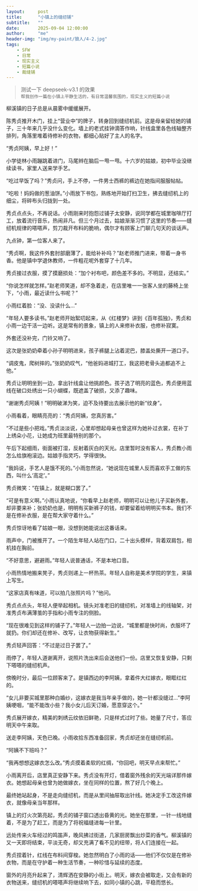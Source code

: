```yaml
---
layout:     post
title:      "小镇上的缝纫铺"
subtitle:   ""
date:       2025-09-04 12:00:00
author:     "me"
header-img: "img/my-paint/狼人/4-2.jpg"
tags:
    - SFW
    - 日常
    - 现实主义
    - 短篇小说
    - 裁缝铺
---
```


> 测试一下 deepseek-v3.1 的效果  
> `帮我创作一篇在小镇上平静生活的，有日常温馨氛围的，现实主义的短篇小说`

柳溪镇的日子总是从晨雾中缓缓展开。

陈秀贞推开木门，挂上“营业中”的牌子，转身回到缝纫机前。这是母亲留给她的铺子，三十年来几乎没什么变化。墙上的老式挂钟滴答作响，针线盒里各色线轴整齐排列，角落里堆着待修补的衣物，都细心贴好了主人的名字。

“秀贞阿姨，早上好！”

小学徒林小雨蹦跳着进门，马尾辫在脑后一甩一甩。十六岁的姑娘，初中毕业没继续读书，家里人送来学手艺。

“吃过早饭了吗？”秀贞问，手上不停，一件男士西裤的裤边在她指间服服帖帖。

“吃啦！妈妈做的葱油饼。”小雨放下书包，熟练地开始打扫卫生，拂去缝纫机上的细尘，将碎布头归拢到一处。

秀贞点点头，不再说话。小雨刚来时抱怨过铺子太安静，说同学都在城里咖啡厅打工，放着流行音乐，热闹非凡。但三个月过去，姑娘渐渐习惯了这里的节奏——缝纫机规律的嗒嗒声，剪刀裁开布料的脆响，偶尔才有顾客上门聊几句天的谈话声。

九点钟，第一位客人来了。

“秀贞啊，我这件外套肘部磨薄了，能给补补吗？”赵老师推门进来，带着一身书香。他是镇中学退休教师，一件粗花呢外套穿了十几年。

秀贞接过衣服，摸了摸磨损处：“加个衬布吧，颜色差不多的。不明显，还结实。”

“你说怎样就怎样。”赵老师笑道，却不急着走，在店里唯一一张客人坐的藤椅上坐下，“小雨，最近读什么书呢？”

小雨红着脸：“没、没读什么...”

“年轻人要多读书。”赵老师开始絮叨起来，从《红楼梦》讲到《百年孤独》，秀贞和小雨一边干活一边听。这是常有的景象，镇上的人来修补衣服，也修补寂寞。

外套还没补完，门铃又响了。

这次是张奶奶牵着小孙子明明进来，孩子裤腿上沾着泥巴，膝盖处撕开一道口子。

“调皮鬼，爬树摔的。”张奶奶叹气，“他爸妈进城打工，我这把老骨头追都追不上他。”

秀贞让明明坐到一边，拿出针线盒让他挑颜色。孩子选了明亮的蓝色，秀贞便用蓝线在破口处绣出一只小蝴蝶，既遮盖了破损，又添了趣味。

“谢谢秀贞阿姨！”明明破涕为笑，迫不及待要出去展示他的新“纹身”。

小雨看着，眼睛亮亮的：“秀贞阿姨，您真厉害。”

“不过是些小把戏。”秀贞淡淡说，心里却想起母亲也曾这样为她补过衣裳，在补丁上绣朵小花，让她成为班里最特别的那个。

午后下起细雨，街面被打湿，反射着灰白的天光。店里暂时没有客人，秀贞教小雨怎么给旗袍滚边。姑娘手指灵巧，学得很快。

“我妈说，手艺人是饿不死的。”小雨忽然说，“她说现在城里人反而喜欢手工做的东西，叫什么‘高定’。”

秀贞微笑：“在镇上，就是糊口罢了。”

“可是有意义啊。”小雨认真地说，“你看早上赵老师，明明可以让他儿子买新外套，却非要来补；张奶奶也是，明明有买新裤子的钱，却要留着给明明买书本。我们不是在修补衣服，是在帮大家守着什么。”

秀贞惊讶地看了姑娘一眼，没想到她能说出这番话来。

雨声中，门被推开了。一个陌生年轻人站在门口，二十出头模样，背着双肩包，相机挂在胸前。

“不好意思，避避雨。”年轻人说普通话，不是本地口音。

小雨热情地搬来凳子，秀贞则递上一杯热茶。年轻人自称是美术学院的学生，来镇上写生。

“这家店真有味道，可以拍几张照片吗？”他问。

秀贞点点头，年轻人便举起相机。镜头对准老旧的缝纫机，对准墙上的线轴架，对准秀贞布满薄茧的手指和小雨专注的侧脸。

“现在很难见到这样的铺子了。”年轻人一边拍一边说，“城里都是快时尚，衣服坏了就扔。你们却还在修补、改写，让衣物获得新生。”

秀贞轻声回答：“不过是过日子罢了。”

雨停了，年轻人道谢离开，说照片洗出来后会送他们一份。店里又恢复安静，只剩下嗒嗒的缝纫机声。

傍晚时分，最后一位顾客来了。是镇西边的李阿姨，拿着件大红嫁衣，眼眶红红的。

“女儿非要买城里那种白婚纱，这嫁衣是我当年亲手做的，她一针都没缝过...”李阿姨哽咽，“能不能改小些？我小女儿后天订婚，愿意穿这个。”

秀贞展开嫁衣，精美的刺绣云纹依旧鲜艳，只是样式过时了些。她量了尺寸，答应明天中午来取。

送走李阿姨，天色已晚。小雨收拾东西准备回家，秀贞却还坐在缝纫机前。

“阿姨不下班吗？”

“我再想想这嫁衣怎么改。”秀贞摸着柔软的红绸，“你回吧，明天早点来帮忙。”

小雨离开后，店里真正安静下来。秀贞没有开灯，借着窗外残余的天光端详那件嫁衣。她想起母亲也曾为她做嫁衣，坐在同样的位置，熬了好几个晚上。

最终她站起身，不是走向缝纫机，而是从里间抽屉取出针线。她决定手工改这件嫁衣，就像母亲当年那样。

镇上的灯火次第亮起，秀贞的铺子窗口透出昏黄的光。她坐在那里，一针一线地缝着，不是为了赶工，而是为了将祝福缝进每一针里。

远处传来火车经过的鸣笛声，晚风拂过街道，几家厨房飘出炒菜的香气。柳溪镇的又一天即将结束，平淡无奇，却又充满了看不见的纽带，将人们连接在一起。

秀贞捏着针，红线在布料间穿梭。她忽然明白了小雨的话——他们不仅仅是在修补衣物，而是在守护着一种生活节奏，一种珍惜与延续的态度。

窗外的月亮升起来了，清辉洒在安静的小街上。明天，嫁衣会被取走，又会有新的衣物送来，缝纫机的嗒嗒声将继续响下去，如同小镇的心跳，平稳而悠长。
